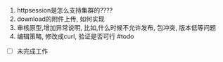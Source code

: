 1. httpsession是怎么支持集群的????
2. download的附件上传, 如何实现
3. 审核原型,增加异常说明, 比如,什么时候不允许发布, 包冲突, 版本低等问题
4. 编辑策略, 修改成curl, 验证是否可行
#todo 
- [ ]  未完成工作
